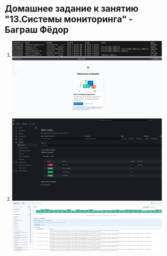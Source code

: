 # Домашнее задание к занятию "13.Системы мониторинга" - Баграш Фёдор

1. ![alt text](./img/tsk1.png)\
![alt text](./img/tsk2.png)
2. ![alt text](./img/tsk3.png)\
![alt text](./img/tsk4.png)

